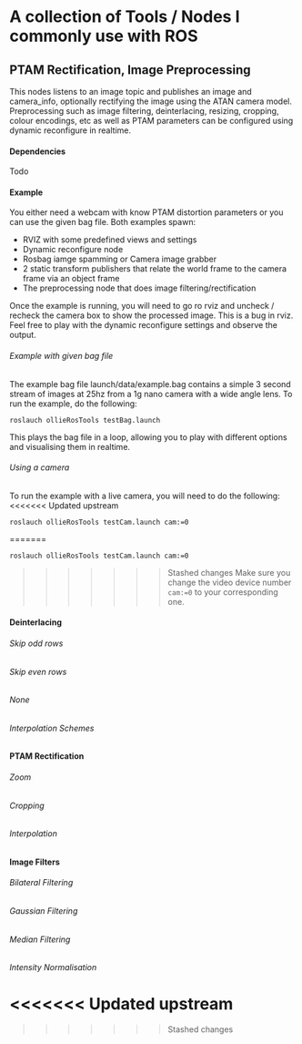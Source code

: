 # A collection of Tools / Nodes I commonly use with ROS

## PTAM Rectification, Image Preprocessing
This nodes listens to an image topic and publishes an image and camera_info, optionally rectifying the image using the ATAN camera model. Preprocessing such as image filtering, deinterlacing, resizing, cropping, colour encodings, etc as well as PTAM parameters can be configured using dynamic reconfigure in realtime.

#### Dependencies
Todo

#### Example
You either need a webcam with know PTAM distortion parameters or you can use the given bag file.
Both examples spawn:
 * RVIZ with some predefined views and settings
 * Dynamic reconfigure node
 * Rosbag iamge spamming or Camera image grabber
 * 2 static transform publishers that relate the world frame to the camera frame via an object frame
 * The preprocessing node that does image filtering/rectification

Once the example is running, you will need to go ro rviz and uncheck / recheck the camera box to show the processed image. This is a bug in rviz. Feel free to play with the dynamic reconfigure settings and observe the output.

###### Example with given bag file
The example bag file launch/data/example.bag contains a simple 3 second stream of images at 25hz from a 1g nano camera with a wide angle lens. To run the example, do the following:

```roslauch ollieRosTools testBag.launch```

This plays the bag file in a loop, allowing you to play with different options and visualising them in realtime.

###### Using a camera
To run the example with a live camera, you will need to do the following:
<<<<<<< Updated upstream

```roslauch ollieRosTools testCam.launch cam:=0```

=======

```roslauch ollieRosTools testCam.launch cam:=0```

>>>>>>> Stashed changes
Make sure you change the video device number ```cam:=0``` to your corresponding one.

#### Deinterlacing
###### Skip odd rows
###### Skip even rows
###### None
###### Interpolation Schemes

#### PTAM Rectification
###### Zoom
###### Cropping
###### Interpolation


#### Image Filters
###### Bilateral Filtering
###### Gaussian Filtering
###### Median Filtering
###### Intensity Normalisation


<<<<<<< Updated upstream
=======

>>>>>>> Stashed changes
